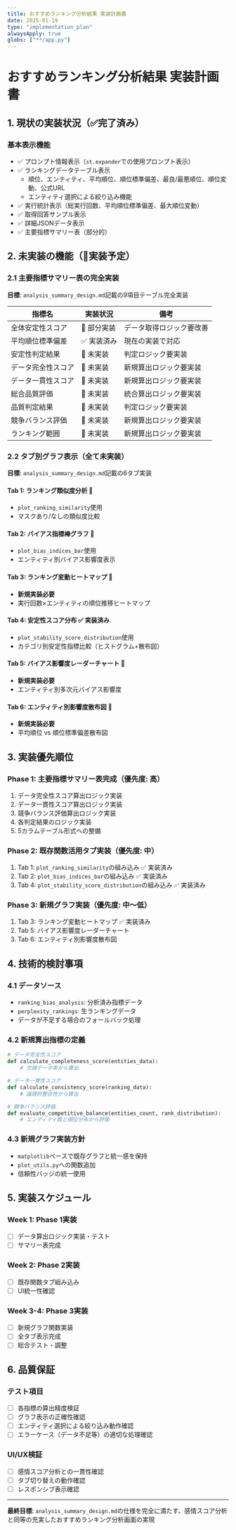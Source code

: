 ```yaml
---
title: おすすめランキング分析結果 実装計画書
date: 2025-01-19
type: "implementation_plan"
alwaysApply: true
globs: ["**/app.py"]
---
```


# おすすめランキング分析結果 実装計画書

## 1. 現状の実装状況（✅完了済み）

### 基本表示機能
- ✅ プロンプト情報表示（`st.expander`での使用プロンプト表示）
- ✅ ランキングデータテーブル表示
  - 順位、エンティティ、平均順位、順位標準偏差、最良/最悪順位、順位変動、公式URL
  - エンティティ選択による絞り込み機能
- ✅ 実行統計表示（総実行回数、平均順位標準偏差、最大順位変動）
- ✅ 取得回答サンプル表示
- ✅ 詳細JSONデータ表示
- ✅ 主要指標サマリー表（部分的）

## 2. 未実装の機能（🔄実装予定）

### 2.1 主要指標サマリー表の完全実装
**目標**: `analysis_summary_design.md`記載の9項目テーブル完全実装

| 指標名             | 実装状況   | 備考                     |
| ------------------ | ---------- | ------------------------ |
| 全体安定性スコア   | 🔄 部分実装 | データ取得ロジック要改善 |
| 平均順位標準偏差   | ✅ 実装済み | 現在の実装で対応         |
| 安定性判定結果     | 🔄 未実装   | 判定ロジック要実装       |
| データ完全性スコア | 🔄 未実装   | 新規算出ロジック要実装   |
| データ一貫性スコア | 🔄 未実装   | 新規算出ロジック要実装   |
| 総合品質評価       | 🔄 未実装   | 統合算出ロジック要実装   |
| 品質判定結果       | 🔄 未実装   | 判定ロジック要実装       |
| 競争バランス評価   | 🔄 未実装   | 新規算出ロジック要実装   |
| ランキング範囲     | 🔄 未実装   | 新規算出ロジック要実装   |

### 2.2 タブ別グラフ表示（全て未実装）
**目標**: `analysis_summary_design.md`記載の6タブ実装

#### Tab 1: ランキング類似度分析 🔄
- `plot_ranking_similarity`使用
- マスクあり/なしの類似度比較

#### Tab 2: バイアス指標棒グラフ 🔄
- `plot_bias_indices_bar`使用
- エンティティ別バイアス影響度表示

#### Tab 3: ランキング変動ヒートマップ 🔄
- **新規実装必要**
- 実行回数×エンティティの順位推移ヒートマップ

#### Tab 4: 安定性スコア分布 ✅ 実装済み
- `plot_stability_score_distribution`使用
- カテゴリ別安定性指標比較（ヒストグラム+散布図）

#### Tab 5: バイアス影響度レーダーチャート 🔄
- **新規実装必要**
- エンティティ別多次元バイアス影響度

#### Tab 6: エンティティ別影響度散布図 🔄
- **新規実装必要**
- 平均順位 vs 順位標準偏差散布図

## 3. 実装優先順位

### Phase 1: 主要指標サマリー表完成（優先度: 高）
1. データ完全性スコア算出ロジック実装
2. データ一貫性スコア算出ロジック実装
3. 競争バランス評価算出ロジック実装
4. 各判定結果のロジック実装
5. 5カラムテーブル形式への整備

### Phase 2: 既存関数活用タブ実装（優先度: 中）
1. Tab 1: `plot_ranking_similarity`の組み込み ✅ 実装済み
2. Tab 2: `plot_bias_indices_bar`の組み込み ✅ 実装済み
3. Tab 4: `plot_stability_score_distribution`の組み込み ✅ 実装済み

### Phase 3: 新規グラフ実装（優先度: 中〜低）
1. Tab 3: ランキング変動ヒートマップ ✅ 実装済み
2. Tab 5: バイアス影響度レーダーチャート
3. Tab 6: エンティティ別影響度散布図

## 4. 技術的検討事項

### 4.1 データソース
- `ranking_bias_analysis`: 分析済み指標データ
- `perplexity_rankings`: 生ランキングデータ
- データが不足する場合のフォールバック処理

### 4.2 新規算出指標の定義
```python
# データ完全性スコア
def calculate_completeness_score(entities_data):
    # 欠損データ率から算出

# データ一貫性スコア
def calculate_consistency_score(ranking_data):
    # 論理的整合性から算出

# 競争バランス評価
def evaluate_competitive_balance(entities_count, rank_distribution):
    # エンティティ数と順位分布から評価
```

### 4.3 新規グラフ実装方針
- `matplotlib`ベースで既存グラフと統一感を保持
- `plot_utils.py`への関数追加
- 信頼性バッジの統一使用

## 5. 実装スケジュール

### Week 1: Phase 1実装
- [ ] データ算出ロジック実装・テスト
- [ ] サマリー表完成

### Week 2: Phase 2実装
- [ ] 既存関数タブ組み込み
- [ ] UI統一性確認

### Week 3-4: Phase 3実装
- [ ] 新規グラフ関数実装
- [ ] 全タブ表示完成
- [ ] 総合テスト・調整

## 6. 品質保証

### テスト項目
- [ ] 各指標の算出精度検証
- [ ] グラフ表示の正確性確認
- [ ] エンティティ選択による絞り込み動作確認
- [ ] エラーケース（データ不足等）の適切な処理確認

### UI/UX検証
- [ ] 感情スコア分析との一貫性確認
- [ ] タブ切り替えの動作確認
- [ ] レスポンシブ表示確認

---

**最終目標**: `analysis_summary_design.md`の仕様を完全に満たす、感情スコア分析と同等の充実したおすすめランキング分析画面の実現